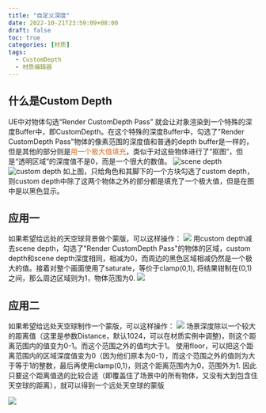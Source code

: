 ```yaml
---
title: "自定义深度"
date: 2022-10-21T23:59:09+08:00
draft: false
toc: true
categories: [材质]
tags: 
  - CustomDepth
  - 材质编辑器
---
```


## 什么是Custom Depth
UE中对物体勾选“Render CustomDepth Pass” 就会让对象渲染到一个特殊的深度Buffer中，即CustomDepth。在这个特殊的深度Buffer中，勾选了"Render CustomDepth Pass"物体的像素范围的深度值和普通的depth buffer是一样的，但是其他的部分则是<font color="#D2691E">用一个极大值填充</font>，类似于对这些物体进行了“抠图”，但是“透明区域”的深度值不是0，而是一个很大的数值。
![scene depth](./scenedepth.png)
![custom depth](./custom-depth.png)
如上图，只给角色和其脚下的一个方块勾选了custom depth，则custom depth中除了这两个物体之外的部分都是填充了一个极大值，但是在图中是以黑色显示。

## 应用一
如果希望给远处的天空球背景做个蒙版，可以这样操作：
![](./mask_01.png)
用custom depth减去scene depth，勾选了"Render CustomDepth Pass"的物体的区域，custom depth和scene depth深度相同，相减为0，而周边的黑色区域相减仍然是一个极大的值。接着对整个画面使用了saturate，等价于clamp(0,1), 将结果钳制在(0,1)之间，那么周边区域则为1，物体范围为0.
![](./mask_02.png)

## 应用二
如果希望给远处天空球制作一个蒙版，可以这样操作：
![](./mask_03.png)
场景深度除以一个较大的距离值（这里是参数Distance，默认1024，可以在材质实例中调整)，则这个距离范围内的值变为0-1。而这个范围之外的值均大于1。
使用floor，可以把这个距离范围内的区域深度值变为0（因为他们原本为0-1），而这个范围之外的值则为大于等于1的整数，最后再使用clamp(0,1)，则这个距离范围内为0，范围外为1.
因此只要这个距离值选的比较合适（即覆盖住了场景中的所有物体，又没有大到包含住天空球的距离），就可以得到一个远处天空球的蒙版

![](./mask_04.png)




